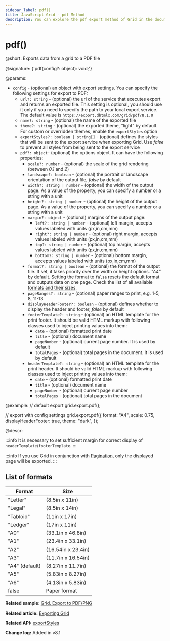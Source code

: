 ```yaml
---
sidebar_label: pdf()
title: JavaScript Grid - pdf Method
description: You can explore the pdf export method of Grid in the documentation of the DHTMLX JavaScript UI library. Browse developer guides and API reference, try out code examples and live demos, and download a free 30-day evaluation version of DHTMLX Suite.
---
```


# pdf()

@short: Exports data from a grid to a PDF file

@signature: {'pdf(config?: object): void;'}

@params:
- `config` - (optional) an object with export settings. You can specify the following settings for export to PDF:
    - `url?: string` - (optional) the url of the service that executes export and returns an exported file. This setting is optional, you should use it only if you need to specify the path to your local export service. The default value is `https://export.dhtmlx.com/grid/pdf/8.1.0`
    - `name?: string` - (optional) the name of the exported file
    - `theme?: string` - (optional) the exported theme, "light" by default. For custom or overridden themes, enable the `exportStyles` option
    - `exportStyles?: boolean | string[]` - (optional) defines the styles that will be sent to the export service when exporting Grid. Use *false* to prevent all styles from being sent to the export service
    - `pdf?: object`- (optional) the options object. It can have the following properties:
        - `scale?: number` - (optional) the scale of the grid rendering (between *0.1* and *2*)
        - `landscape?: boolean` - (optional) the portrait or landscape orientation of the output file, *false* by default
        - `width?: string | number` - (optional) the width of the output page. As a value of the property, you can specify a number or a string with a unit
        - `height?: string | number` - (optional) the height of the output page. As a value of the property, you can specify a number or a string with a unit
        - `margin?: object` - (optional) margins of the output page:
            - `left?: string | number` - (optional) left margin, accepts values labeled with units (px,in,cm,mm)
            - `right?: string | number` - (optional) right margin, accepts values labeled with units (px,in,cm,mm)
            - `top?: string | number` - (optional) top margin, accepts values labeled with units (px,in,cm,mm)
            - `bottom?: string | number` - (optional) bottom margin, accepts values labeled with units (px,in,cm,mm)
        - `format?: string | boolean` - (optional) the format of the output file. If set, it takes priority over the width or height options. *"A4"* by default. Setting the format to `false` resets the default format and outputs data on one page.
        Check the list of all available [formats and their sizes](#list-of-formats).
        - `pageRanges?: string` - (optional) paper ranges to print, e.g. 1-5, 8, 11-13
        - `displayHeaderFooter?: boolean` - (optional) defines whether to display the header and footer, *false* by default
        - `footerTemplate?: string` - (optional) an HTML template for the print footer. It should be valid HTML markup with following classes used to inject printing values into them:
            - `date` - (optional) formatted print date
            - `title` - (optional) document name
            - `pageNumber` - (optional) current page number. It is used by default
            - `totalPages` - (optional) total pages in the document. It is used by default
        - `headerTemplate?: string` - (optional) an HTML template for the print header. It should be valid HTML markup with following classes used to inject printing values into them:
            - `date` - (optional) formatted print date
            - `title` - (optional) document name
            - `pageNumber` - (optional) current page number
            - `totalPages` - (optional) total pages in the document


@example:
// default export
grid.export.pdf();

// export with config settings
grid.export.pdf({
    format: "A4",
    scale: 0.75,
    displayHeaderFooter: true,
    theme: "dark",
});


@descr:

:::info
It is necessary to set sufficient margin for correct display of `headerTemplate`/`footerTemplate`.
:::

:::info
If you use Grid in conjunction with [Pagination](pagination.md), only the displayed page will be exported. 
:::

## List of formats

| Format         | Size               |
| -------------- | ------------------ |
| "Letter"       | (8.5in x 11in)     |
| "Legal"        | (8.5in x 14in)     |
| "Tabloid"      | (11in x 17in)      |
| "Ledger"       | (17in x 11in)      |
| "A0"           | (33.1in x 46.8in)  |
| "A1"           | (23.4in x 33.1in)  |
| "A2"           | (16.54in x 23.4in) |
| "A3"           | (11.7in x 16.54in) |
| "A4" (default) | (8.27in x 11.7in)  |
| "A5"           | (5.83in x 8.27in)  |
| "A6"           | (4.13in x 5.83in)  |
| false          | Paper format       |

**Related sample**: [Grid. Export to PDF/PNG](https://snippet.dhtmlx.com/ti9l91mn)

**Related article:** [Exporting Grid](grid/usage.md)

**Related API:** [exportStyles](grid/api/grid_exportstyles_config.md)

**Change log:** Added in v8.1